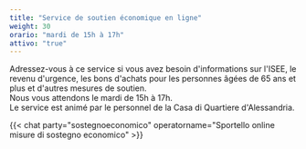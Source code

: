 ```yaml
---
title: "Service de soutien économique en ligne"
weight: 30
orario: "mardi de 15h à 17h"
attivo: "true"
---
```


Adressez-vous à ce service si vous avez besoin d'informations sur l'ISEE, le revenu d'urgence, les bons d'achats pour les personnes âgées de 65 ans et plus et d'autres mesures de soutien.  
Nous vous attendons le mardi de 15h à 17h.   
Le service est animé par le personnel de la Casa di Quartiere d'Alessandria.

{{< chat party="sostegnoeconomico" operatorname="Sportello online misure di sostegno economico" >}}
